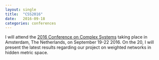 ```yaml
---
layout: single
title:  "CSS2016"
date:   2016-09-18
categories: conferences
---
```


I will attend the [2016 Conference on Complex Systems](http://www.ccs2016.org/) taking place in Amsterdam, The Netherlands, on September 19-22 2016. On the 20, I will present the latest results regarding our project on weighted networks in hidden metric space.